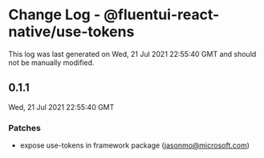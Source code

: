 # Change Log - @fluentui-react-native/use-tokens

This log was last generated on Wed, 21 Jul 2021 22:55:40 GMT and should not be manually modified.

<!-- Start content -->

## 0.1.1

Wed, 21 Jul 2021 22:55:40 GMT

### Patches

- expose use-tokens in framework package (jasonmo@microsoft.com)

